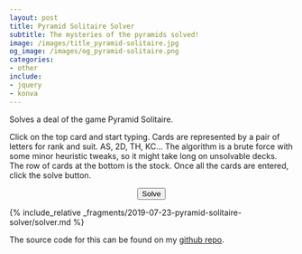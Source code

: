 ```yaml
---
layout: post
title: Pyramid Solitaire Solver
subtitle: The mysteries of the pyramids solved!
image: /images/title_pyramid-solitaire.jpg
og_image: /images/og_pyramid-solitaire.png
categories:
- other
include:
- jquery
- konva
---
```


Solves a deal of the game Pyramid Solitaire.

<link rel="stylesheet" href="{{ site.baseurl }}/assets/style/pyramid-solitaire.css">

Click on the top card and start typing. Cards are represented by a pair of letters for rank and suit. AS, 2D, TH, KC... The algorithm is a brute force with some minor heuristic tweaks, so it might take long on unsolvable decks. The row of cards at the bottom is the stock. Once all the cards are entered, click the solve button. 

<div id="container"></div>
<div style="text-align: center;">
    <input type="button" id="btnSolve" value="Solve" />
</div>
<div id="moves">
    <ol id="movesList">
    </ol>
</div>

{% include_relative _fragments/2019-07-23-pyramid-solitaire-solver/solver.md %}

The source code for this can be found on my [github repo](https://github.com/IgniparousTempest/).